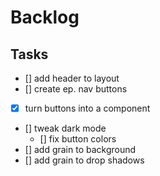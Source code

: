 # Backlog

## Tasks

- [] add header to layout
- [] create ep. nav buttons
- [x] turn buttons into a component
- [] tweak dark mode
  - [] fix button colors
- [] add grain to background
- [] add grain to drop shadows
